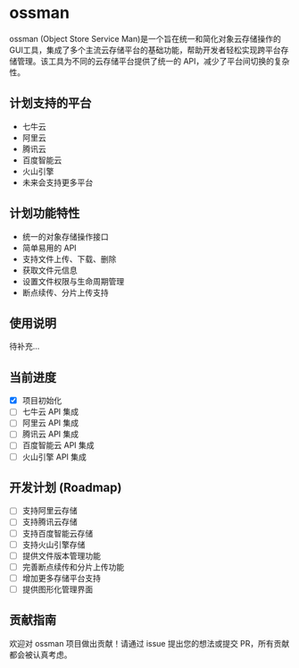 # ossman

ossman (Object Store Service Man)是一个旨在统一和简化对象云存储操作的GUI工具，集成了多个主流云存储平台的基础功能，帮助开发者轻松实现跨平台存储管理。该工具为不同的云存储平台提供了统一的 API，减少了平台间切换的复杂性。

## 计划支持的平台

- 七牛云
- 阿里云
- 腾讯云
- 百度智能云
- 火山引擎
- 未来会支持更多平台

## 计划功能特性

- 统一的对象存储操作接口
- 简单易用的 API
- 支持文件上传、下载、删除
- 获取文件元信息
- 设置文件权限与生命周期管理
- 断点续传、分片上传支持

## 使用说明

待补充...

## 当前进度

- [x] 项目初始化
- [ ] 七牛云 API 集成
- [ ] 阿里云 API 集成
- [ ] 腾讯云 API 集成
- [ ] 百度智能云 API 集成
- [ ] 火山引擎 API 集成

## 开发计划 (Roadmap)

- [ ] 支持阿里云存储
- [ ] 支持腾讯云存储
- [ ] 支持百度智能云存储
- [ ] 支持火山引擎存储
- [ ] 提供文件版本管理功能
- [ ] 完善断点续传和分片上传功能
- [ ] 增加更多存储平台支持
- [ ] 提供图形化管理界面

## 贡献指南

欢迎对 ossman 项目做出贡献！请通过 issue 提出您的想法或提交 PR，所有贡献都会被认真考虑。
